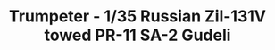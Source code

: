 ---
layout: product
title: "Trumpeter - 1/35 Russian Zil-131V towed PR-11 SA-2 Gudeli"
price: "8000" 
desc: "N/A"
img_path: "/assets/img/TRU01033.jpg"
brand: "N/A"
available: false
special_offer: false
new: false
soon: false
cat: "010000"
subcat: "013400"
subsubcat: "0N/A"
sifra: "TRU01033"
popular: false
---